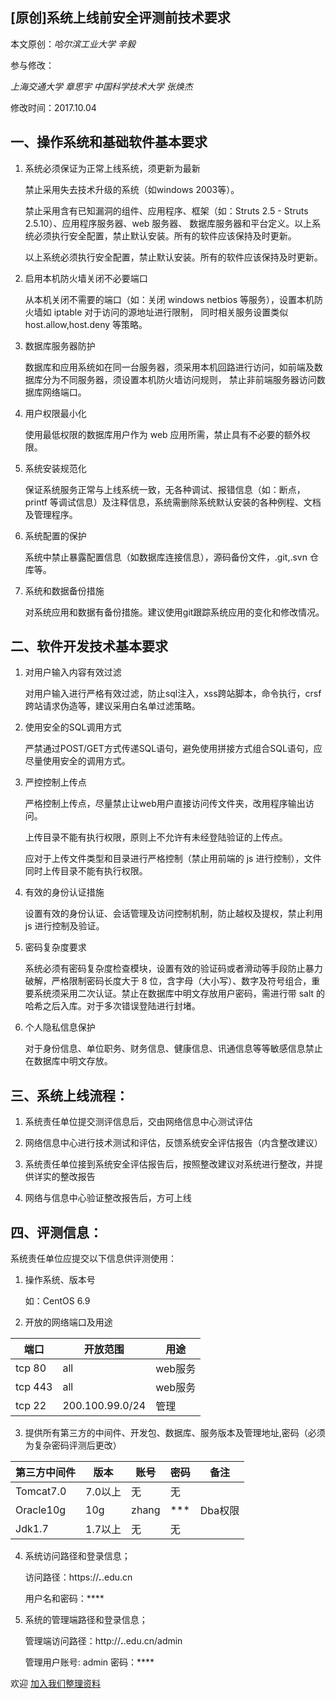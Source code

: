 ## [原创]系统上线前安全评测前技术要求

本文原创：*哈尔滨工业大学 辛毅*

参与修改：

*上海交通大学 章思宇 中国科学技术大学 张焕杰*

修改时间：2017.10.04

## 一、操作系统和基础软件基本要求

1. 系统必须保证为正常上线系统，须更新为最新

    禁止采用失去技术升级的系统（如windows 2003等）。

    禁止采用含有已知漏洞的组件、应用程序、框架（如：Struts 2.5 - Struts 2.5.10）、应用程序服务器、web 服务器、
数据库服务器和平台定义。以上系统必须执行安全配置，禁止默认安装。所有的软件应该保持及时更新。

    以上系统必须执行安全配置，禁止默认安装。所有的软件应该保持及时更新。

2. 启用本机防火墙关闭不必要端口

    从本机关闭不需要的端口（如：关闭 windows netbios 等服务），设置本机防火墙如 iptable 对于访问的源地址进行限制，
同时相关服务设置类似 host.allow,host.deny 等策略。

3. 数据库服务器防护

    数据库和应用系统如在同一台服务器，须采用本机回路进行访问，如前端及数据库分为不同服务器，须设置本机防火墙访问规则，
禁止非前端服务器访问数据库网络端口。

4. 用户权限最小化

    使用最低权限的数据库用户作为 web 应用所需，禁止具有不必要的额外权限。

5. 系统安装规范化

    保证系统服务正常与上线系统一致，无各种调试、报错信息（如：断点，printf 等调试信息）及注释信息，系统需删除系统默认安装的各种例程、文档及管理程序。

6. 系统配置的保护

    系统中禁止暴露配置信息（如数据库连接信息），源码备份文件，.git,.svn 仓库等。

7. 系统和数据备份措施

    对系统应用和数据有备份措施。建议使用git跟踪系统应用的变化和修改情况。

## 二、软件开发技术基本要求

1. 对用户输入内容有效过滤

    对用户输入进行严格有效过滤，防止sql注入，xss跨站脚本，命令执行，crsf 跨站请求伪造等，建议采用白名单过滤策略。

2. 使用安全的SQL调用方式

    严禁通过POST/GET方式传递SQL语句，避免使用拼接方式组合SQL语句，应尽量使用安全的调用方式。

3. 严控控制上传点

    严格控制上传点，尽量禁止让web用户直接访问传文件夹，改用程序输出访问。

    上传目录不能有执行权限，原则上不允许有未经登陆验证的上传点。

    应对于上传文件类型和目录进行严格控制（禁止用前端的 js 进行控制），文件同时上传目录不能有执行权限。


4. 有效的身份认证措施

   设置有效的身份认证、会话管理及访问控制机制，防止越权及提权，禁止利用 js 进行控制及验证。

5. 密码复杂度要求

    系统必须有密码复杂度检查模块，设置有效的验证码或者滑动等手段防止暴力破解，严格限制密码长度大于 8 位，含字母（大小写）、数字及符号组合，重要系统须采用二次认证。禁止在数据库中明文存放用户密码，需进行带 salt 的哈希之后入库。对于多次错误登陆进行封堵。

6. 个人隐私信息保护

    对于身份信息、单位职务、财务信息、健康信息、讯通信息等等敏感信息禁止在数据库中明文存放。

## 三、系统上线流程：

1. 系统责任单位提交测评信息后，交由网络信息中心测试评估

2. 网络信息中心进行技术测试和评估，反馈系统安全评估报告（内含整改建议）

3. 系统责任单位接到系统安全评估报告后，按照整改建议对系统进行整改，并提供详实的整改报告

4. 网络与信息中心验证整改报告后，方可上线



## 四、评测信息：

系统责任单位应提交以下信息供评测使用：

1. 操作系统、版本号

    如：CentOS 6.9

2. 开放的网络端口及用途

| 端口 | 开放范围 | 用途 |
| ------| ------ | ------ |
| tcp 80 | all | web服务 |
| tcp 443 | all | web服务 |
| tcp 22 | 200.100.99.0/24 | 管理 |

3. 提供所有第三方的中间件、开发包、数据库、服务版本及管理地址,密码（必须为复杂密码评测后更改）

| 第三方中间件 | 版本 | 账号 | 密码 | 备注 |
| -------------| ---- | ---- | ---- | ---- |
| Tomcat7.0 | 7.0以上 | 无 | 无 |
| Oracle10g | 10g | zhang | *** | Dba权限 |
| Jdk1.7 | 1.7以上 | 无 | 无 |

4. 系统访问路径和登录信息；

    访问路径：https://***.***.edu.cn

    用户名和密码：****

5. 系统的管理端路径和登录信息；

    管理端访问路径：http://**.**.edu.cn/admin

    管理用户账号: admin   密码：****


欢迎 [加入我们整理资料](../../)
 